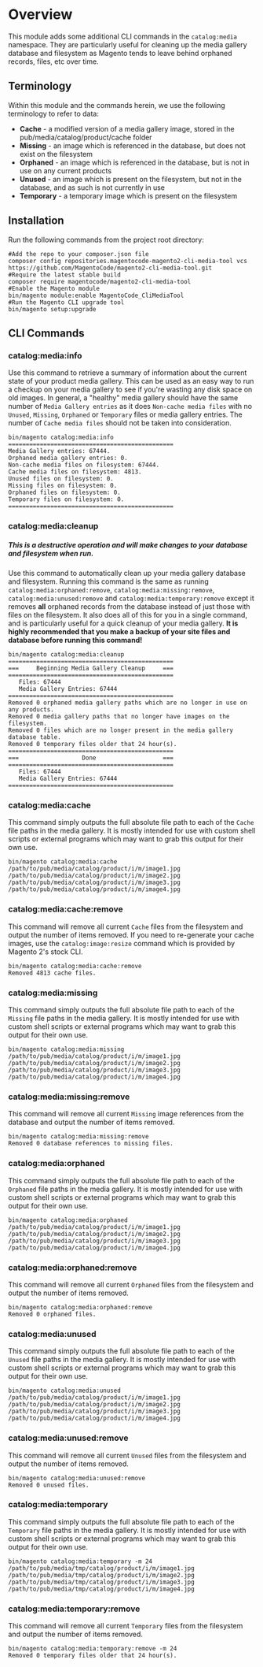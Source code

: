 # Overview

This module adds some additional CLI commands in the `catalog:media` namespace. They are particularly useful for
cleaning up the media gallery database and filesystem as Magento tends to leave behind orphaned records, files, etc
over time.

## Terminology

Within this module and the commands herein, we use the following terminology to refer to data:
* **Cache** - a modified version of a media gallery image, stored in the pub/media/catalog/product/cache folder
* **Missing** - an image which is referenced in the database, but does not exist on the filesystem
* **Orphaned** - an image which is referenced in the database, but is not in use on any current products
* **Unused** - an image which is present on the filesystem, but not in the database, and as such is not currently in use
* **Temporary** - a temporary image which is present on the filesystem

## Installation

Run the following commands from the project root directory:

```
#Add the repo to your composer.json file
composer config repositories.magentocode-magento2-cli-media-tool vcs https://github.com/MagentoCode/magento2-cli-media-tool.git
#Require the latest stable build
composer require magentocode/magento2-cli-media-tool
#Enable the Magento module
bin/magento module:enable MagentoCode_CliMediaTool
#Run the Magento CLI upgrade tool
bin/magento setup:upgrade
```

## CLI Commands

### catalog:media:info

Use this command to retrieve a summary of information about the current state of your product media gallery. This can be
used as an easy way to run a checkup on your media gallery to see if you're wasting any disk space on old images. In
general, a "healthy" media gallery should have the same number of `Media Gallery entries` as it does
`Non-cache media files` with no `Unused`, `Missing`, `Orphaned` or `Temporary` files or media gallery entries. The
number of `Cache media files` should not be taken into consideration.

```
bin/magento catalog:media:info
===============================================
Media Gallery entries: 67444.
Orphaned media gallery entries: 0.
Non-cache media files on filesystem: 67444.
Cache media files on filesystem: 4813.
Unused files on filesystem: 0.
Missing files on filesystem: 0.
Orphaned files on filesystem: 0.
Temporary files on filesystem: 0.
===============================================
```

### catalog:media:cleanup

##### This is a destructive operation and will make changes to your database and filesystem when run.

Use this command to automatically clean up your media gallery database and filesystem. Running this command is the same
as running `catalog:media:orphaned:remove`, `catalog:media:missing:remove`, `catalog:media:unused:remove`
and `catalog:media:temporary:remove` except it removes **all** orphaned records from the database instead of just those
with files on the filesystem. It also does all of this for you in a single command, and is particularly useful for a
quick cleanup of your media gallery. **It is highly recommended that you make a backup of your site files and database
before running this command!**

```
bin/magento catalog:media:cleanup
===============================================
===     Beginning Media Gallery Cleanup     ===
===============================================
   Files: 67444
   Media Gallery Entries: 67444
===============================================
Removed 0 orphaned media gallery paths which are no longer in use on any products.
Removed 0 media gallery paths that no longer have images on the filesystem.
Removed 0 files which are no longer present in the media gallery database table.
Removed 0 temporary files older that 24 hour(s).
===============================================
===                  Done                   ===
===============================================
   Files: 67444
   Media Gallery Entries: 67444
===============================================
```

### catalog:media:cache

This command simply outputs the full absolute file path to each of the `Cache` file paths in the media gallery. It is
mostly intended for use with custom shell scripts or external programs which may want to grab this output for their own
use.

```
bin/magento catalog:media:cache
/path/to/pub/media/catalog/product/i/m/image1.jpg
/path/to/pub/media/catalog/product/i/m/image2.jpg
/path/to/pub/media/catalog/product/i/m/image3.jpg
/path/to/pub/media/catalog/product/i/m/image4.jpg
```

### catalog:media:cache:remove

This command will remove all current `Cache` files from the filesystem and output the number of items removed. If
you need to re-generate your cache images, use the `catalog:image:resize` command which is provided by Magento 2's
stock CLI.

```
bin/magento catalog:media:cache:remove
Removed 4813 cache files.
```

### catalog:media:missing

This command simply outputs the full absolute file path to each of the `Missing` file paths in the media gallery. It is
mostly intended for use with custom shell scripts or external programs which may want to grab this output for their own
use.

```
bin/magento catalog:media:missing
/path/to/pub/media/catalog/product/i/m/image1.jpg
/path/to/pub/media/catalog/product/i/m/image2.jpg
/path/to/pub/media/catalog/product/i/m/image3.jpg
/path/to/pub/media/catalog/product/i/m/image4.jpg
```

### catalog:media:missing:remove

This command will remove all current `Missing` image references from the database and output the number of items
removed.

```
bin/magento catalog:media:missing:remove
Removed 0 database references to missing files.
```

### catalog:media:orphaned

This command simply outputs the full absolute file path to each of the `Orphaned` file paths in the media gallery. It is
mostly intended for use with custom shell scripts or external programs which may want to grab this output for their own
use.

```
bin/magento catalog:media:orphaned
/path/to/pub/media/catalog/product/i/m/image1.jpg
/path/to/pub/media/catalog/product/i/m/image2.jpg
/path/to/pub/media/catalog/product/i/m/image3.jpg
/path/to/pub/media/catalog/product/i/m/image4.jpg
```

### catalog:media:orphaned:remove

This command will remove all current `Orphaned` files from the filesystem and output the number of items removed.

```
bin/magento catalog:media:orphaned:remove
Removed 0 orphaned files.
```

### catalog:media:unused

This command simply outputs the full absolute file path to each of the `Unused` file paths in the media gallery. It is
mostly intended for use with custom shell scripts or external programs which may want to grab this output for their own
use.

```
bin/magento catalog:media:unused
/path/to/pub/media/catalog/product/i/m/image1.jpg
/path/to/pub/media/catalog/product/i/m/image2.jpg
/path/to/pub/media/catalog/product/i/m/image3.jpg
/path/to/pub/media/catalog/product/i/m/image4.jpg
```

### catalog:media:unused:remove

This command will remove all current `Unused` files from the filesystem and output the number of items removed.

```
bin/magento catalog:media:unused:remove
Removed 0 unused files.
```

### catalog:media:temporary

This command simply outputs the full absolute file path to each of the `Temporary` file paths in the media gallery. It is
mostly intended for use with custom shell scripts or external programs which may want to grab this output for their own
use.

```
bin/magento catalog:media:temporary -m 24
/path/to/pub/media/tmp/catalog/product/i/m/image1.jpg
/path/to/pub/media/tmp/catalog/product/i/m/image2.jpg
/path/to/pub/media/tmp/catalog/product/i/m/image3.jpg
/path/to/pub/media/tmp/catalog/product/i/m/image4.jpg
```

### catalog:media:temporary:remove

This command will remove all current `Temporary` files from the filesystem and output the number of items removed.

```
bin/magento catalog:media:temporary:remove -m 24
Removed 0 temporary files older that 24 hour(s).
```
